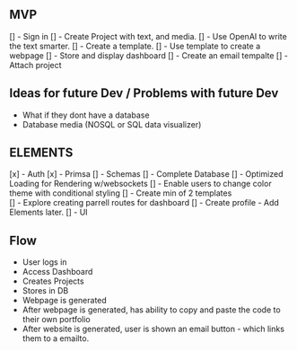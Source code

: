 ## MVP

[] - Sign in
[] - Create Project with text, and media.
[] - Use OpenAI to write the text smarter.
[] - Create a template.
[] - Use template to create a webpage
[] - Store and display dashboard
[] - Create an email tempalte
[] - Attach project

## Ideas for future Dev / Problems with future Dev

- What if they dont have a database
- Database media (NOSQL or SQL data visualizer)

## ELEMENTS

[x] - Auth
[x] - Primsa
[] - Schemas
[] - Complete Database
[] - Optimized Loading for Rendering w/websockets
[] - Enable users to change color theme with conditional styling
[] - Create min of 2 templates  
[] - Explore creating parrell routes for dashboard
[] - Create profile - Add Elements later.
[] - UI

## Flow

- User logs in
- Access Dashboard
- Creates Projects
- Stores in DB
- Webpage is generated
- After webpage is generated, has ability to copy and paste the code to their own portfolio
- After website is generated, user is shown an email button - which links them to a emailto.

